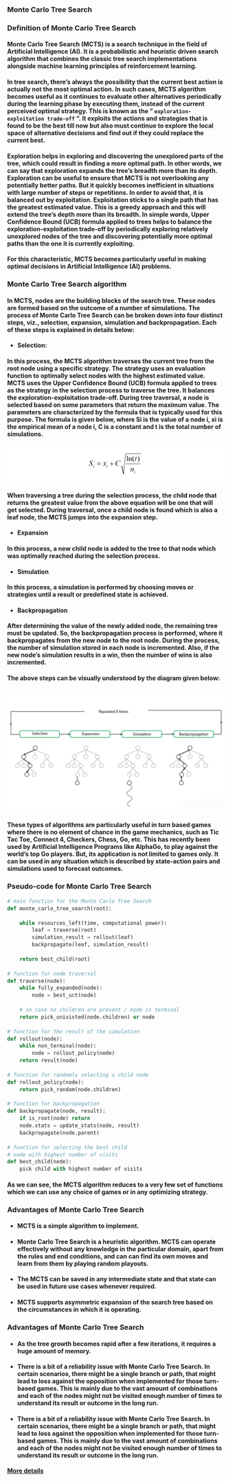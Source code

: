 ### Monte Carlo Tree Search

### Definition of Monte Carlo Tree Search

#### Monte Carlo Tree Search (MCTS) is a search technique in the field of Artificial Intelligence (AI). It is a probabilistic and heuristic driven search algorithm that combines the classic tree search implementations alongside machine learning principles of reinforcement learning.

#### In tree search, there’s always the possibility that the current best action is actually not the most optimal action. In such cases, MCTS algorithm becomes useful as it continues to evaluate other alternatives periodically during the learning phase by executing them, instead of the current perceived optimal strategy. This is known as the ” `exploration-exploitation trade-off` “. It exploits the actions and strategies that is found to be the best till now but also must continue to explore the local space of alternative decisions and find out if they could replace the current best.

#### Exploration helps in exploring and discovering the unexplored parts of the tree, which could result in finding a more optimal path. In other words, we can say that exploration expands the tree’s breadth more than its depth. Exploration can be useful to ensure that MCTS is not overlooking any potentially better paths. But it quickly becomes inefficient in situations with large number of steps or repetitions. In order to avoid that, it is balanced out by exploitation. Exploitation sticks to a single path that has the greatest estimated value. This is a greedy approach and this will extend the tree’s depth more than its breadth. In simple words, Upper Confidence Bound (UCB) formula applied to trees helps to balance the exploration-exploitation trade-off by periodically exploring relatively unexplored nodes of the tree and discovering potentially more optimal paths than the one it is currently exploiting.

#### For this characteristic, MCTS becomes particularly useful in making optimal decisions in Artificial Intelligence (AI) problems.

### Monte Carlo Tree Search algorithm

#### In MCTS, nodes are the building blocks of the search tree. These nodes are formed based on the outcome of a number of simulations. The process of Monte Carlo Tree Search can be broken down into four distinct steps, viz., selection, expansion, simulation and backpropagation. Each of these steps is explained in details below:

- #### Selection:

#### In this process, the MCTS algorithm traverses the current tree from the root node using a specific strategy. The strategy uses an evaluation function to optimally select nodes with the highest estimated value. MCTS uses the Upper Confidence Bound (UCB) formula applied to trees as the strategy in the selection process to traverse the tree. It balances the exploration-exploitation trade-off. During tree traversal, a node is selected based on some parameters that return the maximum value. The parameters are characterized by the formula that is typically used for this purpose. The formula is given below, where Si is the value of a node i, xi is the empirical mean of a node i, C is a constant and t is the total number of simulations.

<p align="center">
<img src="/images/217.png"><br/>
</p>

#### When traversing a tree during the selection process, the child node that returns the greatest value from the above equation will be one that will get selected. During traversal, once a child node is found which is also a leaf node, the MCTS jumps into the expansion step.

- #### Expansion

#### In this process, a new child node is added to the tree to that node which was optimally reached during the selection process.

- #### Simulation

#### In this process, a simulation is performed by choosing moves or strategies until a result or predefined state is achieved.


- #### Backpropagation

#### After determining the value of the newly added node, the remaining tree must be updated. So, the backpropagation process is performed, where it backpropagates from the new node to the root node. During the process, the number of simulation stored in each node is incremented. Also, if the new node’s simulation results in a win, then the number of wins is also incremented.

#### The above steps can be visually understood by the diagram given below:

<p align="center">
<img src="/images/218.png"><br/>
</p>

#### These types of algorithms are particularly useful in turn based games where there is no element of chance in the game mechanics, such as Tic Tac Toe, Connect 4, Checkers, Chess, Go, etc. This has recently been used by Artificial Intelligence Programs like AlphaGo, to play against the world’s top Go players. But, its application is not limited to games only. It can be used in any situation which is described by state-action pairs and simulations used to forecast outcomes.

### Pseudo-code for Monte Carlo Tree Search

```python
# main function for the Monte Carlo Tree Search 
def monte_carlo_tree_search(root): 
	
	while resources_left(time, computational power): 
		leaf = traverse(root) 
		simulation_result = rollout(leaf) 
		backpropagate(leaf, simulation_result) 
		
	return best_child(root) 

# function for node traversal 
def traverse(node): 
	while fully_expanded(node): 
		node = best_uct(node) 
		
	# in case no children are present / node is terminal 
	return pick_univisted(node.children) or node 

# function for the result of the simulation 
def rollout(node): 
	while non_terminal(node): 
		node = rollout_policy(node) 
	return result(node) 

# function for randomly selecting a child node 
def rollout_policy(node): 
	return pick_random(node.children) 

# function for backpropagation 
def backpropagate(node, result): 
	if is_root(node) return
	node.stats = update_stats(node, result) 
	backpropagate(node.parent) 

# function for selecting the best child 
# node with highest number of visits 
def best_child(node): 
	pick child with highest number of visits 

```

#### As we can see, the MCTS algorithm reduces to a very few set of functions which we can use any choice of games or in any optimizing strategy.

### Advantages of Monte Carlo Tree Search

- #### MCTS is a simple algorithm to implement.

- #### Monte Carlo Tree Search is a heuristic algorithm. MCTS can operate effectively without any knowledge in the particular domain, apart from the rules and end conditions, and can can find its own moves and learn from them by playing random playouts.

- #### The MCTS can be saved in any intermediate state and that state can be used in future use cases whenever required.

- #### MCTS supports asymmetric expansion of the search tree based on the circumstances in which it is operating.

### Advantages of Monte Carlo Tree Search

- #### As the tree growth becomes rapid after a few iterations, it requires a huge amount of memory.

- #### There is a bit of a reliability issue with Monte Carlo Tree Search. In certain scenarios, there might be a single branch or path, that might lead to loss against the opposition when implemented for those turn-based games. This is mainly due to the vast amount of combinations and each of the nodes might not be visited enough number of times to understand its result or outcome in the long run.

- #### There is a bit of a reliability issue with Monte Carlo Tree Search. In certain scenarios, there might be a single branch or path, that might lead to loss against the opposition when implemented for those turn-based games. This is mainly due to the vast amount of combinations and each of the nodes might not be visited enough number of times to understand its result or outcome in the long run.

#### [More details](https://www.cnblogs.com/LittleHann/p/11608182.html)
